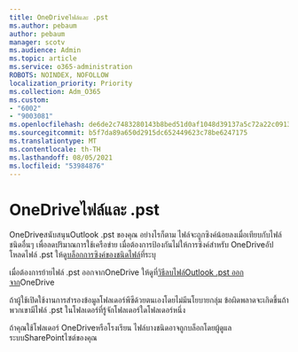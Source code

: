 ```yaml
---
title: OneDriveไฟล์และ .pst
ms.author: pebaum
author: pebaum
manager: scotv
ms.audience: Admin
ms.topic: article
ms.service: o365-administration
ROBOTS: NOINDEX, NOFOLLOW
localization_priority: Priority
ms.collection: Adm_O365
ms.custom:
- "6002"
- "9003081"
ms.openlocfilehash: de6de2c7483280143b8bed51d0af1048d39137a5c72a22c09131d32326b8e447
ms.sourcegitcommit: b5f7da89a650d2915dc652449623c78be6247175
ms.translationtype: MT
ms.contentlocale: th-TH
ms.lasthandoff: 08/05/2021
ms.locfileid: "53984876"
---
```

# <a name="onedrive-and-pst-files"></a>OneDriveไฟล์และ .pst 

OneDriveสนับสนุนOutlook .pst ของคุณ อย่างไรก็ตาม ไฟล์จะถูกซิงค์น้อยลงเมื่อเทียบกับไฟล์ชนิดอื่นๆ เพื่อลดปริมาณการใช้เครือข่าย เมื่อต้องการป้องกันไม่ให้การซิงค์สําหรับ OneDriveอัปโหลดไฟล์ .pst ให้ดู[บล็อกการซิงค์ของชนิดไฟล์](https://docs.microsoft.com/onedrive/block-file-types)ที่ระบุ 

เมื่อต้องการย้ายไฟล์ .pst ออกจากOneDrive ให้ดูที่[วิธีลบไฟล์Outlook .pst ออกจาก](https://support.microsoft.com/office/how-to-remove-an-outlook-pst-data-file-from-onedrive-b6b9e522-59bd-40f7-949f-168d0aa9b38e)OneDrive 

ถ้าผู้ใช้เปิดใช้งานการสํารองข้อมูลโฟลเดอร์พีซีด้วยตนเองโดยไม่มีนโยบายกลุ่ม ข้อผิดพลาดจะเกิดขึ้นถ้าพวกเขามีไฟล์ .pst ในโฟลเดอร์ที่รู้จักโฟลเดอร์ใดโฟลเดอร์หนึ่ง

ถ้าคุณใช้โฟลเดอร์ OneDriveหรือโรงเรียน ไฟล์บางชนิดอาจถูกบล็อกโดยผู้ดูแลระบบSharePointไซต์ของคุณ